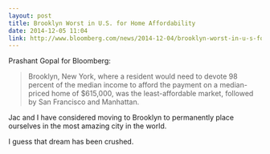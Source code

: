 ```yaml
---
layout: post
title: Brooklyn Worst in U.S. for Home Affordability 
date: 2014-12-05 11:04
link: http://www.bloomberg.com/news/2014-12-04/brooklyn-worst-in-u-s-for-home-affordability.html
---
```


Prashant Gopal for Bloomberg:

> Brooklyn, New York, where a resident would need to devote 98 percent of the median income to afford the payment on a median-priced home of $615,000, was the least-affordable market, followed by San Francisco and Manhattan.

Jac and I have considered moving to Brooklyn to permanently place ourselves in the most amazing city in the world. 

I guess that dream has been crushed. 
